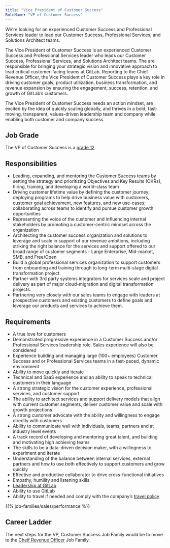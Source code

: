 ```yaml
---
title: "Vice President of Customer Success"
RoleName: "VP of Customer Success"
---
```


We're looking for an experienced Customer Success and Professional Services leader to lead our Customer Success, Professional Services, and Solutions Architect teams.

The Vice President of Customer Success is an experienced Customer Success and Professional Services leader who leads our Customer Success, Professional Services, and Solutions Architect teams. The are responsible for bringing your strategic vision and innovative approach to lead critical customer-facing teams at GitLab.  Reporting to the Chief Revenue Officer, the Vice President of Customer Success plays a key role in driving customer goals, product utilization, business transformation, and revenue expansion by ensuring the engagement, success, retention, and growth of GitLab’s customers.

The Vice President of Customer Success needs an action mindset, are excited by the idea of quickly scaling globally, and thrives in a bold, fast-moving, transparent, values-driven leadership team and company while enabling both customer and company success.

## Job Grade

The VP of Customer Success is a [grade 12](/handbook/total-rewards/compensation/compensation-calculator/#gitlab-job-grades).

## Responsibilities

- Leading, expanding, and mentoring the Customer Success teams by setting the strategy and prioritizing Objectives and Key Results (OKRs); hiring, training, and developing a world-class team
- Driving customer lifetime value by defining the customer journey; deploying programs to help drive business value with customers, customer goal achievement, new features, and new use-cases; collaborating across teams to identify and pursue customer growth opportunities
- Representing the voice of the customer and influencing internal stakeholders by promoting a customer-centric mindset across the organization
- Architecting the customer success organization and solutions to leverage and scale in support of our revenue ambitions, including striking the right balance for the services and support offered to our broad range of customer segments - Large Enterprise, Mid-market, SMB, and Free/Open
- Build a global professional services organization to support customers from onboarding and training through to long-term multi-stage digital transformation project.
- Partner with 3rd party systems integrators for services scale and project delivery as part of major cloud-migration and digital transformation projects.
- Partnering very closely with our sales teams to engage with leaders at prospective customers and existing customers to define goals and leverage our products and services to achieve them.

## Requirements

- A true love for customers
- Demonstrated progressive experience in a Customer Success and/or Professional Services leadership role. Sales experience will also be considered
- Experience building and managing large (100+ employees) Customer Success and or Professional Services teams in a fast-paced, dynamic environment
- Ability to move quickly and iterate
- Technical and SaaS experience and an ability to speak to technical customers in their language
- A strong strategic vision for the customer experience, professional services, and customer support
- The ability to architect services and support delivery models that align with current customer segments, deliver customer value and scale with growth projections
- A strong customer advocate with the ability and willingness to engage directly with customers
- Ability to communicate well with individuals, teams, partners and at industry level events
- A track record of developing and mentoring great talent, and building and motivating high achieving teams
- The skills to be a data-driven decision maker, with a willingness to experiment and iterate
- Understanding of the balance between internal services, external partners and how to use both effectively to support customers and grow quickly
- Effective and productive collaborator to drive cross-functional initiatives
- Empathy, humility and listening skills
- [Leadership at GitLab](/handbook/company/structure/#s-group)
- Ability to use GitLab
- Ability to travel if needed and comply with the company’s [travel policy](/handbook/travel/)

{{% job-families/sales/performance %}}

## Career Ladder

The next steps for the VP, Customer Success Job Family would be to move to the [Cheif Revenue Officer](/job-families/sales/chief-revenue-officer/) Job Family.
